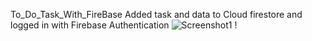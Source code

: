 
To_Do_Task_With_FireBase
Added task and data to Cloud firestore and logged in with Firebase Authentication
![Screenshot1](https://github.com/hawier-dev/flutter-login-ui/blob/main/screenshots/login1.png) !
